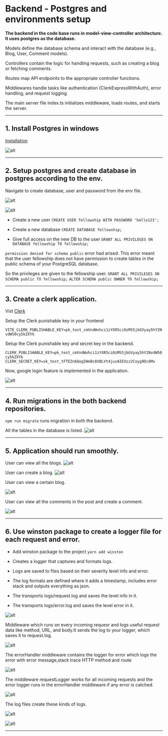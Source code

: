 # Backend - Postgres and environments setup

**The backend in the code base runs in model-view-controller architecture. It uses postgres as the database.**

Models define the database schema and interact with the database (e.g., Blog, User, Comment models).

Controllers contain the logic for handling requests, such as creating a blog or fetching comments.

Routes map API endpoints to the appropriate controller functions.

Middlewares handle tasks like authentication (ClerkExpressWithAuth), error handling, and request logging.

The main server file index.ts initializes middleware, loads routes, and starts the server.

---

## 1. Install Postgres in windows

[Installation](https://www.postgresql.org/download/windows/)

![alt](/materials/Task2/Step1.png)

---

## 2. Setup postgres and create database in postgres according to the env.

Navigate to create database, user and password from the env file.

![alt](/materials/Task2/Step3.png)

![alt](/materials/Task2/Step2.png)

- Create a new user
  `CREATE USER fellowship WITH PASSWORD 'hello123';`
- Create a new database
  `CREATE DATABASE fellowship;`

- Give full access on the new DB to the user
  `GRANT ALL PRIVILEGES ON DATABASE fellowship TO fellowship;`

`permission denied for schema public` error had arised.
This error meant that the user fellowship does not have permission to create tables in the public schema of your PostgreSQL database.

So the privileges are given to the fellowship user.
`GRANT ALL PRIVILEGES ON SCHEMA public TO fellowship;`
`ALTER SCHEMA public OWNER TO fellowship;`

---

## 3. Create a clerk application.

Vist [Clerk](https://clerk.com/docs/quickstarts/react)

Setup the Clerk punishable key in your frontend

`VITE_CLERK_PUBLISHABLE_KEY=pk_test_cmVndWxhci1zYXR5ci0zMS5jbGVyay5hY2NvdW50cy5kZXYk`

Setup the Clerk punishable key and secret key in the backend.

`CLERK_PUBLISHABLE_KEY=pk_test_cmVndWxhci1zYXR5ci0zMS5jbGVyay5hY2NvdW50cy5kZXYk`
`CLERK_SECRET_KEY=sk_test_tFTEZn6QogIWeBc8XBLVt4juxAIEXzz2Coyg9Dc6Mv`

Now, google login feature is implemented in the application.

![alt](/materials/Task2/Step5.png)

---

## 4. Run migrations in the both backend repositories.

`npm run migrate` runs migration in both the backend.

All the tables in the database is listed.
![alt](/materials/Task2/Step4.png)

---

## 5. Application should run smoothly.

User can view all the blogs.
![alt](/materials/Task2/Step7.png)

User can create a blog.
![alt](/materials/Task2/Step6.png)

User can view a certain blog.

![alt](/materials/Task2/Step8.png)

User can view all the comments in the post and create a comment.

![alt](/materials/Task2/Step9.png)

---

## 6. Use winston package to create a logger file for each request and error.

- Add winston package to the project `yarn add winston`

- Creates a logger that captures and formats logs.

- Logs are saved to files based on their severity level info and error.

- The log formats are defined where it adds a timestamp, includes error stack and outputs everything as json.

- The transports logs/request.log and saves the level info in it.

- The transports logs/error.log and saves the level error in it.

![alt](/materials/Task2/Step10.png)

Middleware which runs on every incoming requesr and logs useful request data like method, URL, and body.It sends the log to your logger, which saves it to request.log.

![alt](/materials/Task2/Step11.png)

The errorHandler middleware contains the logger for error which logs the error with error message,stack trace HTTP method and route

![alt](/materials/Task2/Step12.png)

The middleware requestLogger works for all incoming requests and the error logger runs in the errorHandler middleware if any error is catched.

![alt](/materials/Task2/Step13.png)

The log files create these kinds of logs.

![alt](/materials/Task2/Step15.png)

![alt](/materials/Task2/Step14.png)

---
